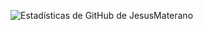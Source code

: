    ![Estadísticas de GitHub de JesusMaterano](https://github-readme-stats-iota-seven-95.vercel.app/api?username=JesusMaterano&count_private=true&show_icons=true&include_all_commits=true)
